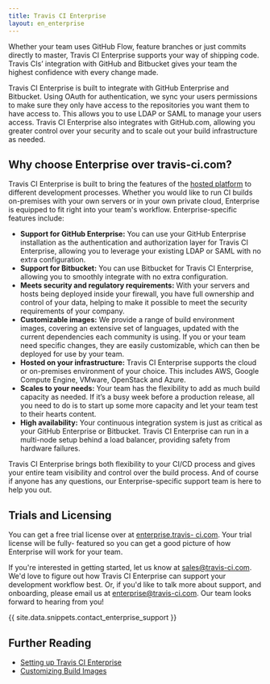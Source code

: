 ```yaml
---
title: Travis CI Enterprise
layout: en_enterprise
---
```


Whether your team uses GitHub Flow, feature branches or just commits directly to
master, Travis CI Enterprise supports your way of shipping code. Travis CIs’
integration with GitHub and Bitbucket gives your team the highest confidence with every change
made.

Travis CI Enterprise is built to integrate with GitHub Enterprise and Bitbucket. Using OAuth
for authentication, we sync your users permissions to make sure they only have
access to the repositories you want them to have access to. This allows you to
use LDAP or SAML to manage your users access. Travis CI Enterprise also
integrates with GitHub.com, allowing you greater control over your security and
to scale out your build infrastructure as needed.

## Why choose Enterprise over travis-ci.com?

Travis CI Enterprise is built to bring the features of the [hosted
platform](/user/travis-pro) to different development processes. Whether you
would like to run CI builds on-premises with your own servers or in your own
private cloud, Enterprise is equipped to fit right into your team's workflow.
Enterprise-specific features include:

* **Support for GitHub Enterprise:** You can use your GitHub Enterprise
installation as the authentication and authorization layer for Travis CI
Enterprise, allowing you to leverage your existing LDAP or SAML with no
extra configuration.
* **Support for Bitbucket:** You can use Bitbucket for Travis CI
Enterprise, allowing you to smoothly integrate with no
extra configuration.
* **Meets security and regulatory requirements:**  With your servers and hosts
being deployed inside your firewall, you have full ownership and control of
your data, helping to make it possible to meet the security requirements of
your company.
* **Customizable images:**  We provide a range of build environment images,
covering an extensive set of languages, updated with the current dependencies
each community is using. If you or your team need specific changes, they are
easily customizable, which can then be deployed for use by your team.
* **Hosted on your infrastructure:** Travis CI Enterprise supports the cloud
or on-premises environment of your choice. This includes AWS, Google Compute
Engine, VMware, OpenStack and Azure.
* **Scales to your needs:** Your team has the flexibility to add as much build
capacity as needed. If it’s a busy week before a production release, all you
need to do is to start up some more capacity and let your team test to their
hearts content.
* **High availability:** Your continuous integration system is just as critical
 as your GitHub Enterprise or Bitbucket. Travis CI Enterprise can run in a multi-node setup
 behind a load balancer, providing safety from hardware failures.

Travis CI Enterprise brings both flexibility to your CI/CD process and gives
your entire team visibility and control over the build process. And of course if
anyone has any questions, our Enterprise-specific support team is here to help
you out.

## Trials and Licensing

You can get a free trial license over at [enterprise.travis-
ci.com](https://enterprise.travis-ci.com/). Your trial license will be fully-
featured so you can get a good picture of how Enterprise will work for your
team.

If you're interested in getting started, let us know at [sales@travis-ci.com](mailto:sales@travis-ci.com). We'd love to figure out how Travis CI Enterprise can support
your development workflow best. Or, if you'd like to talk more about support, and onboarding,
please email us at [enterprise@travis-ci.com](mailto:enterprise@travis-ci.com). Our
team looks forward to hearing from you!

{{ site.data.snippets.contact_enterprise_support }}

## Further Reading
  * [Setting up Travis CI Enterprise](/user/enterprise/setting-up-travis-ci-enterprise)
  * [Customizing Build Images](/user/enterprise/build-images)
